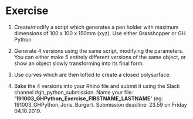 # Exercise

1. Create/modify a script which generates a pen holder with maximum dimensions of 100 x 100 x 150mm (xyz). Use either Grasshopper or GH Python

1. Generate 4 versions using the same script, modifying the parameters. You can either make 5 entirely different versions of the same object, or show an object slowly transforming into its final form.

1. Use curves which are then lofted to create a closed polysurface. 

1. Bake the 4 versions into your Rhino file and submit it using the Slack channel #gh_python_submission. Name your file: **'191003_GHPython_Exercise_FIRSTNAME_LASTNAME'** (eg: 191003_GHPython_Joris_Burger). Submission deadline: 23.59 on Friday 04.10.2019.